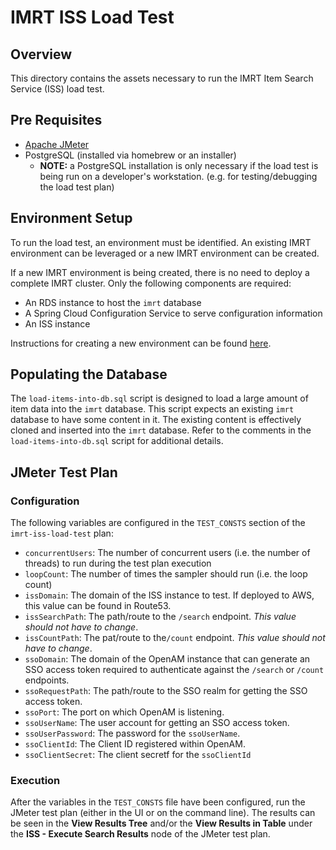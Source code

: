 # IMRT ISS Load Test

## Overview
This directory contains the assets necessary to run the IMRT Item Search Service (ISS) load test.

## Pre Requisites
* [Apache JMeter](https://jmeter.apache.org/)
* PostgreSQL (installed via homebrew or an installer)
  * **NOTE:** a PostgreSQL installation is only necessary if the load test is being run on a developer's workstation. (e.g. for testing/debugging the load test plan)

## Environment Setup
To run the load test, an environment must be identified.  An existing IMRT environment can be leveraged or a new IMRT environment can be created.

If a new IMRT environment is being created, there is no need to deploy a complete IMRT cluster.  Only the following components are required:

* An RDS instance to host the `imrt` database
* A Spring Cloud Configuration Service to serve configuration information
* An ISS instance

Instructions for creating a new environment can be found [here](https://github.com/SmarterApp/AP_Deploy_Stage/blob/master/InstallationGuide.md).

## Populating the Database
The `load-items-into-db.sql` script is designed to load a large amount of item data into the `imrt` database.  This script expects an existing `imrt` database to have some content in it.  The existing content is effectively cloned and inserted into the `imrt` database.  Refer to the comments in the `load-items-into-db.sql` script for additional details.

## JMeter Test Plan

### Configuration
The following variables are configured in the `TEST_CONSTS` section of the `imrt-iss-load-test` plan:

* `concurrentUsers`:  The number of concurrent users (i.e. the number of threads) to run during the test plan execution
* `loopCount`:  The number of times the sampler should run (i.e. the loop count)
* `issDomain`:  The domain of the ISS instance to test.  If deployed to AWS, this value can be found in Route53.
* `issSearchPath`:  The path/route to the `/search` endpoint.  _This value should not have to change_.
* `issCountPath`:  The pat/route to the`/count` endpoint.  _This value should not have to change_.
* `ssoDomain`:  The domain of the OpenAM instance that can generate an SSO access token required to authenticate against the `/search` or `/count` endpoints.
* `ssoRequestPath`:  The path/route to the SSO realm for getting the SSO access token.
* `ssoPort`: The port on which OpenAM is listening.
* `ssoUserName`:  The user account for getting an SSO access token.
* `ssoUserPassword`:  The password for the `ssoUserName`.
* `ssoClientId`:  The Client ID registered within OpenAM.
* `ssoClientSecret`:  The client secretf for the `ssoClientId`

### Execution
After the variables in the `TEST_CONSTS` file have been configured, run the JMeter test plan (either in the UI or on the command line).  The results can be seen in the **View Results Tree** and/or the **View Results in Table** under the **ISS - Execute Search Results** node of the JMeter test plan.
